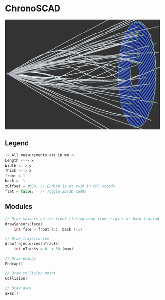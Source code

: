 # ChronoSCAD
![alt text](https://github.com/jkguiang/ChronoSCAD/blob/master/docs/cover.png)
## Legend
```cpp
-> All measurements are in mm <-
Length <--> x
Width <--> y
Thick <--> z
front = 1
back = -1
zOffset = 3000; // Endcap is at z=3m in CMS coords
flat = false;   // Toggle 2D/3D LGADs 
```
## Modules
```cpp
// Draw sensors on the front (facing away from origin) or back (facing towards origin) face of the endcap
drawSensors(face)
    int face = front (1), back (-1)
```
```cpp
// Draw trajectories
drawTrajectories(nTracks)
    int nTracks = 0 -> 50 (max)
```
```cpp
// Draw endcap
Endcap()
```
```cpp
// Draw collision point
Collision()
```
```cpp
// Draw axes
axes()
```
